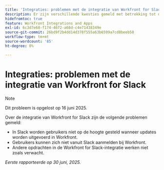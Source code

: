 ```yaml
---
title: 'Integraties: problemen met de integratie van Workfront for Slack'
description: Er zijn verschillende kwesties gemeld met betrekking tot de integratie van Workfront voor Slack.
hidefromtoc: true
feature: Workfront Integrations and Apps
exl-id: 6c3d7e68-f174-4672-a68d-c4e71438349e
source-git-commit: 26bd9f2b4dd14d378f555a63b6599a7cd8beeb58
workflow-type: tm+mt
source-wordcount: '85'
ht-degree: 0%

---
```


# Integraties: problemen met de integratie van Workfront for Slack

>[!NOTE]
>
>Dit probleem is opgelost op 16 juni 2025.

Over de integratie van Workfront for Slack zijn de volgende problemen gemeld:

* In Slack worden gebruikers niet op de hoogte gesteld wanneer updates worden uitgevoerd in Workfront.
* Gebruikers kunnen zich niet vanuit Slack aanmelden bij Workfront.
* Andere opdrachten in de Workfront for Slack-integratie werken niet zoals verwacht.

_Eerste rapporteerde op 30 juni, 2025._
